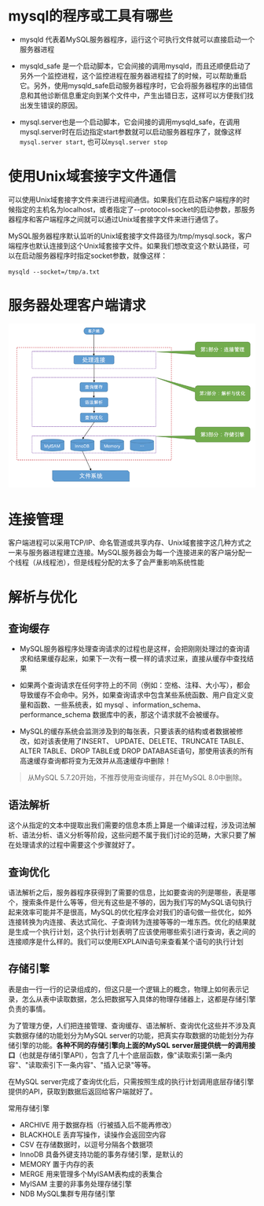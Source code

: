 # mysql的程序或工具有哪些

- mysqld 代表着MySQL服务器程序，运行这个可执行文件就可以直接启动一个服务器进程

- mysqld_safe 是一个启动脚本，它会间接的调用mysqld，而且还顺便启动了另外一个监控进程，这个监控进程在服务器进程挂了的时候，可以帮助重启它。另外，使用mysqld_safe启动服务器程序时，它会将服务器程序的出错信息和其他诊断信息重定向到某个文件中，产生出错日志，这样可以方便我们找出发生错误的原因。

- mysql.server也是一个启动脚本，它会间接的调用mysqld_safe，在调用mysql.server时在后边指定start参数就可以启动服务器程序了，就像这样`mysql.server start`, 也可以`mysql.server stop`

# 使用Unix域套接字文件通信

可以使用Unix域套接字文件来进行进程间通信。如果我们在启动客户端程序的时候指定的主机名为localhost，或者指定了--protocol=socket的启动参数，那服务器程序和客户端程序之间就可以通过Unix域套接字文件来进行通信了。

MySQL服务器程序默认监听的Unix域套接字文件路径为/tmp/mysql.sock，客户端程序也默认连接到这个Unix域套接字文件。如果我们想改变这个默认路径，可以在启动服务器程序时指定socket参数，就像这样：

`mysqld --socket=/tmp/a.txt`

# 服务器处理客户端请求

![服务器处理客户端请求的大致流程](./服务器处理客户端请求的大致流程.png)

# 连接管理

客户端进程可以采用TCP/IP、命名管道或共享内存、Unix域套接字这几种方式之一来与服务器进程建立连接。MySQL服务器会为每一个连接进来的客户端分配一个线程（从线程池），但是线程分配的太多了会严重影响系统性能

# 解析与优化

## 查询缓存

- MySQL服务器程序处理查询请求的过程也是这样，会把刚刚处理过的查询请求和结果缓存起来，如果下一次有一模一样的请求过来，直接从缓存中查找结果

- 如果两个查询请求在任何字符上的不同（例如：空格、注释、大小写），都会导致缓存不会命中。另外，如果查询请求中包含某些系统函数、用户自定义变量和函数、一些系统表，如 mysql 、information_schema、 performance_schema 数据库中的表，那这个请求就不会被缓存。

- MySQL的缓存系统会监测涉及到的每张表，只要该表的结构或者数据被修改，如对该表使用了INSERT、 UPDATE、DELETE、TRUNCATE TABLE、ALTER TABLE、DROP TABLE或 DROP DATABASE语句，那使用该表的所有高速缓存查询都将变为无效并从高速缓存中删除！

> 从MySQL 5.7.20开始，不推荐使用查询缓存，并在MySQL 8.0中删除。

## 语法解析

这个从指定的文本中提取出我们需要的信息本质上算是一个编译过程，涉及词法解析、语法分析、语义分析等阶段，这些问题不属于我们讨论的范畴，大家只要了解在处理请求的过程中需要这个步骤就好了。

## 查询优化

语法解析之后，服务器程序获得到了需要的信息，比如要查询的列是哪些，表是哪个，搜索条件是什么等等，但光有这些是不够的，因为我们写的MySQL语句执行起来效率可能并不是很高，MySQL的优化程序会对我们的语句做一些优化，如外连接转换为内连接、表达式简化、子查询转为连接等等的一堆东西。优化的结果就是生成一个执行计划，这个执行计划表明了应该使用哪些索引进行查询，表之间的连接顺序是什么样的。我们可以使用EXPLAIN语句来查看某个语句的执行计划

## 存储引擎

表是由一行一行的记录组成的，但这只是一个逻辑上的概念，物理上如何表示记录，怎么从表中读取数据，怎么把数据写入具体的物理存储器上，这都是存储引擎负责的事情。

为了管理方便，人们把连接管理、查询缓存、语法解析、查询优化这些并不涉及真实数据存储的功能划分为MySQL server的功能，把真实存取数据的功能划分为存储引擎的功能。**各种不同的存储引擎向上面的MySQL server层提供统一的调用接口**（也就是存储引擎API），包含了几十个底层函数，像"读取索引第一条内容"、"读取索引下一条内容"、"插入记录"等等。

在MySQL server完成了查询优化后，只需按照生成的执行计划调用底层存储引擎提供的API，获取到数据后返回给客户端就好了。

常用存储引擎
- ARCHIVE    用于数据存档（行被插入后不能再修改）
- BLACKHOLE    丢弃写操作，读操作会返回空内容
- CSV    在存储数据时，以逗号分隔各个数据项
- InnoDB    具备外键支持功能的事务存储引擎，是默认的
- MEMORY    置于内存的表
- MERGE   用来管理多个MyISAM表构成的表集合
- MyISAM    主要的非事务处理存储引擎
- NDB    MySQL集群专用存储引擎